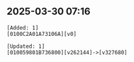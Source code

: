 ## 2025-03-30 07:16
```
[Added: 1]
[0100C2A01A73106A][v0]

[Updated: 1]
[010059801B736800][v262144]->[v327680]
```

